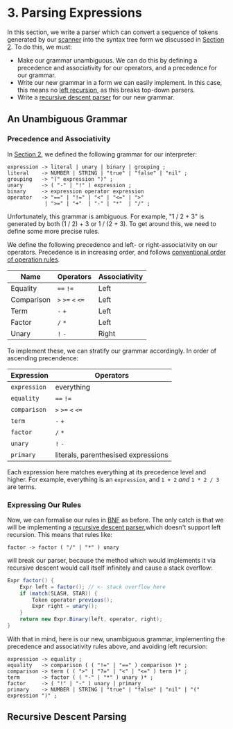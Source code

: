 # 3. Parsing Expressions

In this section, we write a parser which can convert a sequence of tokens generated by our [scanner](/sections/1_scanning.md) into the syntax tree form we discussed in [Section 2](/sections/2_representing-code.md). To do this, we must:

* Make our grammar unambiguous. We can do this by defining a precedence and associativity for our operators, and a precedence for our grammar.
* Write our new grammar in a form we can easily implement. In this case, this means no [left recursion](https://en.wikipedia.org/wiki/Left_recursion), as this breaks top-down parsers.
* Write a [recursive descent parser](https://en.wikipedia.org/wiki/Recursive_descent_parser) for our new grammar.

## An Unambiguous Grammar

### Precedence and Associativity

In [Section 2](/sections/2_representing-code.md), we defined the following grammar for our interpreter:
```
expression -> literal | unary | binary | grouping ;
literal    -> NUMBER | STRING | "true" | "false" | "nil" ;
grouping   -> "(" expression ")" ;
unary      -> ( "-" | "!" ) expression ;
binary     -> expression operator expression
operator   -> "==" | "!=" | "<" | "<=" | ">"
            | ">=" | "+"  | "-" | "*"  | "/" ;
```

Unfortunately, this grammar is ambiguous. For example, "1 / 2 + 3" is generated by both (1 / 2) + 3 or 1 / (2 + 3). To get around this, we need to define some more precise rules.

We define the following precedence and left- or right-associativity on our operators. Precedence is in increasing order, and follows [conventional order of operation rules](https://en.wikipedia.org/wiki/Order_of_operations#Conventional_order).

| Name | Operators | Associativity |
|-|-|-|
| Equality | `==` `!=` | Left |
| Comparison | `>` `>=` `<` `<=` | Left |
| Term | `-` `+` | Left |
| Factor | `/` `*` | Left |
| Unary | `!` `-` | Right |

To implement these, we can stratify our grammar accordingly. In order of ascending precendence:

| Expression | Operators |
|-|-|
| `expression` | everything |
| `equality` | `==` `!=` |
| `comparison` | `>` `>=` `<` `<=` |
| `term` | `-` `+` |
| `factor` | `/` `*` |
| `unary` | `!` `-` |
| `primary` | literals, parenthesised expressions |

Each expression here matches everything at its precedence level and higher. For example, everything is an `expression`, and `1 + 2` _and_ `1 * 2 / 3` are terms.

### Expressing Our Rules

Now, we can formalise our rules in [BNF](https://en.wikipedia.org/wiki/Backus%E2%80%93Naur_form) as before. The only catch is that we will be implementing a [recursive descent parser](https://en.wikipedia.org/wiki/Recursive_descent_parser),which doesn't support left recursion. This means that rules like:
```
factor -> factor ( "/" | "*" ) unary
```
will break our parser, because the method which would implements it via recursive descent would call itself infinitely and cause a stack overflow:
```java
Expr factor() {
    Expr left = factor(); // <- stack overflow here
    if (match(SLASH, STAR)) {
        Token operator previous();
        Expr right = unary();
    }
    return new Expr.Binary(left, operator, right);
}
```

With that in mind, here is our new, unambiguous grammar, implementing the precedence and associativity rules above, and avoiding left recursion:

```
expression -> equality ;
equality   -> comparison ( ( "!=" | "==" ) comparison )* ;
comparison -> term ( ( ">" | "?=" | "<" | "<=" ) term )* ;
term       -> factor ( ( "-" | "*" ) unary )* ;
factor     -> ( "!" | "-" ) unary | primary
primary    -> NUMBER | STRING | "true" | "false" | "nil" | "(" expression ")" ;
```

## Recursive Descent Parsing